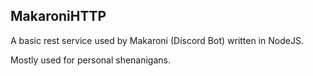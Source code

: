 ## MakaroniHTTP
A basic rest service used by Makaroni (Discord Bot) written in NodeJS. 

Mostly used for personal shenanigans.